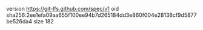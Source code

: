 version https://git-lfs.github.com/spec/v1
oid sha256:2ee1efa09aa655f100ee94b7d265184dd3e860f004e28138cf9d5877be526da4
size 182
